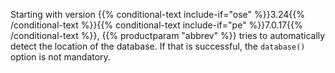 ---
---
<!-- DISCLAIMER: This file is based on the syslog-ng Open Source Edition documentation https://github.com/balabit/syslog-ng-ose-guides/commit/2f4a52ee61d1ea9ad27cb4f3168b95408fddfdf2 and is used under the terms of The syslog-ng Open Source Edition Documentation License. The file has been modified by Axoflow. -->
Starting with version {{% conditional-text include-if="ose" %}}3.24{{% /conditional-text %}}{{% conditional-text include-if="pe" %}}7.0.17{{% /conditional-text %}}, {{% productparam "abbrev" %}} tries to automatically detect the location of the database. If that is successful, the `database()` option is not mandatory.
